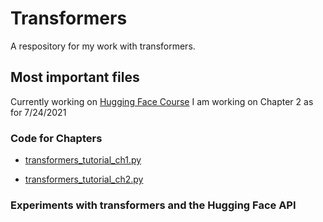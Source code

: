 # Transformers

A respository for my work with transformers.

## Most important files


Currently working on [Hugging Face Course](https://huggingface.co/course/chapter1)
I am working on Chapter 2 as for 7/24/2021

### Code for Chapters

* [transformers_tutorial_ch1.py](https://github.com/aambrioso1/NLP/tree/master/transformers)

* [transformers_tutorial_ch2.py](https://github.com/aambrioso1/NLP/blob/master/transformers/transformers_tutorial_ch2.py)


### Experiments with transformers and the Hugging Face API
